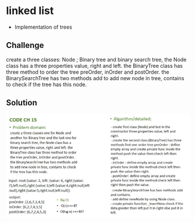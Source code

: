 # linked list

- Implementation of trees



## Challenge

create a three classes: Node ; Binary tree and binary search tree, the Node class has a three properties value, right and left. the BinaryTree class has three method to order the tree preOrder, inOrder and postOrder. the BinarySearchTree has two methods add to add new node in tree, contains to check if the tree has this node.


## Solution

![tree](/assets/15.PNG)



